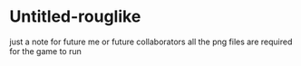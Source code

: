 # Untitled-rouglike
just a note for future me or future collaborators all the png files are required for the game to run


